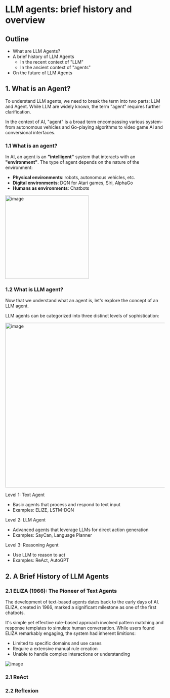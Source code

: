 # LLM agents: brief history and overview

## Outline 

- What are LLM Agents?
- A brief history of LLM Agents
  - In the recent context of "LLM"
  - In the ancient context of "agents"
- On the future of LLM Agents

## 1. What is an Agent?

To understand LLM agents, we need to break the term into two parts: LLM and Agent. While LLM are widely known, the term "agent" requires further clarification.

In the context of AI, "agent" is a broad term encompassing various system- from autonomous vehicles and Go-playing algorithms to video game AI and conversional interfaces.

### 1.1 What is an agent?

In AI, an agent is an **"intelligent"** system that interacts with an **"environment"**. The type of agent depends on the nature of the environment:

- **Physical environments**: robots, autonomous vehicles, etc.
- **Digital environments**: DQN for Atari games, Siri, AlphaGo
- **Humans as environments**: Chatbots

<img width="263" alt="image" src="https://github.com/user-attachments/assets/6bb3c390-9c0f-4e24-903d-6731a14c3d8b" />

### 1.2 What is LLM agent?

Now that we understand what an agent is, let's explore the concept of an LLM agent.

LLM agents can be categorized into three distinct levels of sophistication:

<img width="518" alt="image" src="https://github.com/user-attachments/assets/aebe8565-0cc0-40ea-8a47-c41e8e25071c" />

Level 1: Text Agent
- Basic agents that process and respond to text input
- Examples: ELIZE, LSTM-DQN

Level 2: LLM Agent
- Advanced agents that leverage LLMs for direct action generation
- Examples: SayCan, Language Planner

Level 3: Reasoning Agent
- Use LLM to reason to act
- Examples: ReAct, AutoGPT

## 2. A Brief History of LLM Agents

### 2.1 ELIZA (1966): The Pioneer of Text Agents

The development of text-based agents dates back to the early days of AI. ELIZA, created in 1966, marked a significant milestone as one of the first chatbots. 

It's simple yet effective rule-based approach involved pattern matching and response templates to simulate human conversation. While users found ELIZA remarkably engaging, the system had inherent limitions:

- Limited to specific domains and use cases
- Require a extensive manual rule creation
- Unable to handle complex interactions or understanding

![image](https://github.com/user-attachments/assets/3c267a3c-c7a7-47f1-8b61-bbef70ca7958)



### 2.1 ReAct

### 2.2 Reflexion





